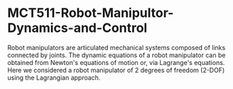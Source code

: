 # MCT511-Robot-Manipultor-Dynamics-and-Control
Robot manipulators are articulated mechanical systems composed of links connected by joints. The dynamic equations of a robot manipulator can be obtained from Newton's equations of motion or, via Lagrange's equations. Here we considered a robot manipulator of 2 degrees of freedom (2-DOF) using the Lagrangian approach.
